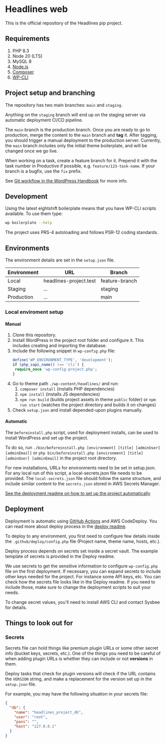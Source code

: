 # Headlines web

This is the official repository of the Headlines pip project.

## Requirements

1. PHP 8.3
2. Node 20 (LTS)
3. MySQL 8
4. [Node.js](https://nodejs.org/en/)
5. [Composer](https://getcomposer.org/)
6. [WP-CLI](https://wp-cli.org/)

## Project setup and branching

The repository has two main branches: `main` and `staging`.

Anything on the `staging` branch will end up on the staging server via automatic deployment CI/CD pipeline.

The `main` branch is the production branch. Once you are ready to go to production, merge the content to the `main`
branch and **tag** it. After tagging, you should trigger a manual deployment to the production server. Currently,
the `main` branch includes only the initial theme boilerplate, and will be changed once we go live.

When working on a task, create a feature branch for it. Prepend it with the task number in Productive if possible, e.g.
`feature/123-task-name`. If your branch is a bugfix, use the `fix` prefix.

See [Git workflow in the WordPress Handbook](https://infinum.com/handbook/wordpress/how-we-do-it-in-wordpress/git-workflow#modified-git-flow) for more info.

## Development

Using the latest eightshift boilerplate means that you have WP-CLI scripts available. To use them type:

```bash
wp boilerplate --help
```

The project uses PRS-4 autoloading and follows PSR-12 coding standards.

## Environments

The environment details are set in the `setup.json` file.

| Environment | URL              | Branch         |
| ----------- | ---------------- | -------------- |
| Local       | headlines-project.test | feature-branch |
| Staging     | ...              | staging        |
| Production  | ...              | main           |

### Local enviroment setup

#### Manual

1. Clone this repository.
2. Install WordPress in the project root folder and configure it. This includes creating and importing the database.
3. Include the following snippet in `wp-config.php` file:
   ```php
   define('WP_ENVIRONMENT_TYPE', 'development');
   if (php_sapi_name() !== 'cli') {
   	require_once 'wp-config-project.php';
   }
   ```
4. Go to theme path `./wp-content/headlines/` and run:
   1. `composer install` (installs PHP dependencies)
   2. `npm install` (installs JS dependencies)
   3. `npm run build` (builds project assets in theme `public` folder) or `npm run start` (watches the project directory and builds it on changes)
5. Check `setup.json` and install depended-upon plugins manually.

#### Automatic

The `beforeinstall.php` script, used for deployment installs, can be used to install WordPress and set up the project.

To do so, run `./bin/beforeinstall.php [environment] [title] [adminUser] [adminEmail]` or `php bin/beforeinstall.php [environment] [title] [adminUser] [adminEmail]` in the project root directory.

For new installations, URLs for environments need to be set in setup.json.
For any local run of this script, a local-secrets.json file needs to be provided. The `local-secrets.json` file should follow the same structure, and include similar content to the `secrets.json` stored in AWS Secrets Manager.

[See the deployment readme on how to set up the project automatically](/.github/deploy/README.md)

## Deployment

Deployment is automatic using [GitHub Actions](https://docs.github.com/en/actions) and AWS CodeDeploy. You can read more about
deploy process in the [deploy readme](/.github/deploy/README.md).

To deploy to any environment, you first need to configure few details inside the
`.github/deploy/config.php` file (Project name, theme name, hosts, etc.).

Deploy process depends on secrets set inside a secret vault. The example template of secrets is provided in the Deploy readme.

We use secrets to get the sensitive information to configure `wp-config.php` file on the first deployment.
If necessary, you can expand secrets to include other keys needed for the project. For instance some API keys, etc.
You can check how the secrets file looks like in the Deploy readme. If you need to include those, make sure
to change the deployment scripts to suit your needs.

To change secret values, you'll need to install AWS CLI and contact Sysbee for details.

## Things to look out for

### Secrets

Secrets file can hold things like premium plugin URLs or some other secret info (bucket keys, secrets, etc.).
One of the things you need to be careful of when adding plugin URLs is whether they can include or not **versions** in them.

Deploy tasks that check for plugin versions will check if the URL contains the `VERSION` string, and make a replacement for the version set up in the `setup.json` file.

For example, you may have the following situation in your secrets file:

```json
{
  "db": {
    "name": "headlines_project_db",
    "user": "root",
    "pass": "",
    "host": "127.0.0.1"
  }
}
```
